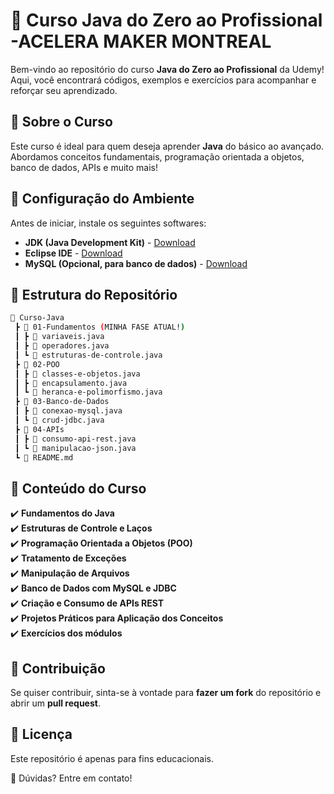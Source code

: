 # 🚀 Curso Java do Zero ao Profissional -ACELERA MAKER MONTREAL


Bem-vindo ao repositório do curso **Java do Zero ao Profissional** da Udemy! Aqui, você encontrará códigos, exemplos e exercícios para acompanhar e reforçar seu aprendizado.

## 📖 Sobre o Curso

Este curso é ideal para quem deseja aprender **Java** do básico ao avançado. Abordamos conceitos fundamentais, programação orientada a objetos, banco de dados, APIs e muito mais!

## 🔧 Configuração do Ambiente

Antes de iniciar, instale os seguintes softwares:

- **JDK (Java Development Kit)** - [Download](https://www.oracle.com/java/technologies/javase-downloads.html)
- **Eclipse IDE** - [Download](https://www.eclipse.org/downloads/)
- **MySQL (Opcional, para banco de dados)** - [Download](https://dev.mysql.com/downloads/installer/)

## 📂 Estrutura do Repositório

```bash
📂 Curso-Java
 ┣ 📂 01-Fundamentos (MINHA FASE ATUAL!)
 ┃ ┣ 📜 variaveis.java
 ┃ ┣ 📜 operadores.java
 ┃ ┗ 📜 estruturas-de-controle.java
 ┣ 📂 02-POO
 ┃ ┣ 📜 classes-e-objetos.java
 ┃ ┣ 📜 encapsulamento.java
 ┃ ┗ 📜 heranca-e-polimorfismo.java
 ┣ 📂 03-Banco-de-Dados
 ┃ ┣ 📜 conexao-mysql.java
 ┃ ┗ 📜 crud-jdbc.java
 ┣ 📂 04-APIs
 ┃ ┣ 📜 consumo-api-rest.java
 ┃ ┗ 📜 manipulacao-json.java
 ┗ 📜 README.md
```


## 📌 Conteúdo do Curso

✔️ **Fundamentos do Java**  
✔️ **Estruturas de Controle e Laços**  
✔️ **Programação Orientada a Objetos (POO)**  
✔️ **Tratamento de Exceções**  
✔️ **Manipulação de Arquivos**  
✔️ **Banco de Dados com MySQL e JDBC**  
✔️ **Criação e Consumo de APIs REST**  
✔️ **Projetos Práticos para Aplicação dos Conceitos**  
✔️ **Exercícios dos módulos**  

## 🤝 Contribuição

Se quiser contribuir, sinta-se à vontade para **fazer um fork** do repositório e abrir um **pull request**.  

## 📜 Licença

Este repositório é apenas para fins educacionais.  

📩 Dúvidas? Entre em contato!  
